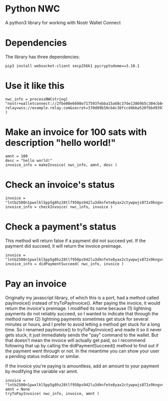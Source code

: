 # Python NWC
A python3 library for working with Nostr Wallet Connect

# Dependencies
The library has three dependencies:
```
pip3 install websocket-client secp256k1 pycryptodome==3.10.1
```

# Use it like this

```python3
nwc_info = processNWCstring( "nostr+walletconnect://2fbe00e6698e717593febba15a68c37de13869b5c304cb8448fa3c541f8620c4?relay=wss://example.relay.com&secret=370d89b58cb4c38fccd4bba520fbbd9397f3682547b66b23a9a6888fef021038&lud16=example@lightning.com" )
```

# Make an invoice for 100 sats with description "hello world!"

```python3
amnt = 100
desc = "hello world!"
invoice_info = makeInvoice( nwc_info, amnt, desc )
```

# Check an invoice's status

```python3
invoice = "lntb2500n1pwxlkl5pp5g8hz28tlf950ps942lu3dknfete8yax2ctywpwjs872x9kngvvuqdqage5hyum5yp6x2um5yp5kuan0d93k2cqzyskdc5s2ltgm9kklz42x3e4tggdd9lcep2s9t2yk54gnfxg48wxushayrt52zjmua43gdnxmuc5s0c8g29ja9vnxs6x3kxgsha07htcacpmdyl64"
invoice_info = checkInvoice( nwc_info, invoice )
```

# Check a payment's status

This method will return false if a payment did not succeed yet. If the payment did succeed, it will return the invoice preimage.

```python3
invoice = "lntb2500n1pwxlkl5pp5g8hz28tlf950ps942lu3dknfete8yax2ctywpwjs872x9kngvvuqdqage5hyum5yp6x2um5yp5kuan0d93k2cqzyskdc5s2ltgm9kklz42x3e4tggdd9lcep2s9t2yk54gnfxg48wxushayrt52zjmua43gdnxmuc5s0c8g29ja9vnxs6x3kxgsha07htcacpmdyl64"
invoice_info = didPaymentSucceed( nwc_info, invoice )
```

# Pay an invoice

Originally my javascript library, of which this is a port, had a method called payInvoice() instead of tryToPayInvoice(). After paying the invoice, it would return the invoice's preimage. I modified its name because (1) lightning payments do not reliably succeed, so I wanted to indicate that through the method name (2) lightning payments sometimes get stuck for several minutes or hours, and I prefer to avoid letting a method get stuck for a long time. So I renamed payInvoice() to tryToPayInvoice() and made it so it never gets stuck, it just immediately sends the "pay" command to the wallet. But that doesn't mean the invoice will actually get paid, so I recommend following that up by calling the didPaymentSucceed() method to find out if the payment went through or not. In the meantime you can show your user a pending status indicator or similar.

If the invoice you're paying is amountless, add an amount to your payment by modifying the variable var amnt.

```python3
invoice = "lntb2500n1pwxlkl5pp5g8hz28tlf950ps942lu3dknfete8yax2ctywpwjs872x9kngvvuqdqage5hyum5yp6x2um5yp5kuan0d93k2cqzyskdc5s2ltgm9kklz42x3e4tggdd9lcep2s9t2yk54gnfxg48wxushayrt52zjmua43gdnxmuc5s0c8g29ja9vnxs6x3kxgsha07htcacpmdyl64"
amnt = None
tryToPayInvoice( nwc_info, invoice, amnt )
```
